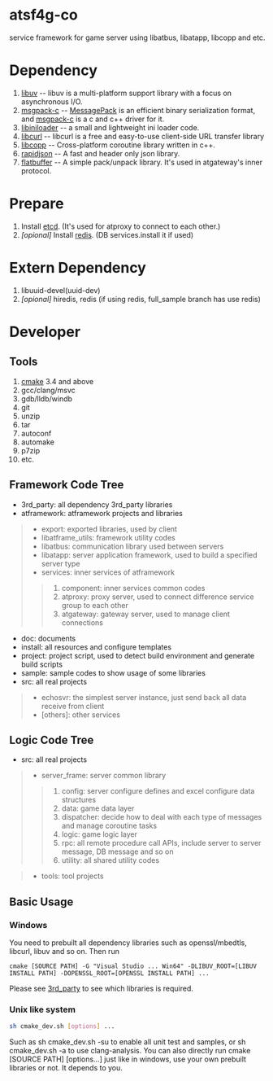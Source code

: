 # atsf4g-co
service framework for game server using libatbus, libatapp, libcopp and etc.


# Dependency
1. [libuv](http://libuv.org/)  -- libuv is a multi-platform support library with a focus on asynchronous I/O.
2. [msgpack-c](https://github.com/msgpack/msgpack-c)  -- [MessagePack](http://msgpack.org/) is an efficient binary serialization format, and [msgpack-c](https://github.com/msgpack/msgpack-c) is a c and c++ driver for it.
3. [libiniloader](https://github.com/owt5008137/libiniloader) -- a small and lightweight ini loader code.
4. [libcurl](https://curl.haxx.se/libcurl/) -- libcurl is a free and easy-to-use client-side URL transfer library
5. [libcopp](https://github.com/owt5008137/libcopp) -- Cross-platform coroutine library written in c++.
6. [rapidjson](https://github.com/miloyip/rapidjson) -- A fast and header only json library.
7. [flatbuffer](https://github.com/google/flatbuffers) -- A simple pack/unpack library. It's used in atgateway's inner protocol.


# Prepare
1. Install [etcd](https://github.com/coreos/etcd). (It's used for atproxy to connect to each other.)
2. *[opional]* Install [redis](http://redis.io/). (DB services.install it if used)


# Extern Dependency
1. libuuid-devel(uuid-dev)
2. *[opional]* hiredis, redis (if using redis, full_sample branch has use redis)


# Developer

## Tools
1. [cmake](https://cmake.org) 3.4 and above 
2. gcc/clang/msvc
3. gdb/lldb/windb
4. git
5. unzip
6. tar
7. autoconf
8. automake
9. p7zip
10. etc.

## Framework Code Tree

+ 3rd_party: all dependency 3rd_party libraries
+ atframework: atframework projects and libraries
> * export: exported libraries, used by client
> * libatframe_utils: framework utility codes
> * libatbus: communication library used between servers
> * libatapp: server application framework, used to build a specified server type
> * services: inner services of atframework
>> 1. component: inner services common codes
>> 2. atproxy: proxy server, used to connect difference service group to each other
>> 3. atgateway: gateway server, used to manage client connections

+ doc: documents
+ install: all resources and configure templates
+ project: project script, used to detect build environment and generate build scripts
+ sample: sample codes to show usage of some libraries
+ src: all real projects
> * echosvr: the simplest server instance, just send back all data receive from client
> * [others]: other services

## Logic Code Tree

+ src: all real projects
> * server_frame: server common library
>> 1. config: server configure defines and excel configure data structures
>> 2. data: game data layer
>> 3. dispatcher: decide how to deal with each type of messages and manage coroutine tasks
>> 4. logic: game logic layer
>> 5. rpc: all remote procedure call APIs, include server to server message, DB message and so on
>> 6. utility: all shared utility codes

> * tools: tool projects


## Basic Usage

### Windows
You need to prebuilt all dependency libraries such as openssl/mbedtls, libcurl, libuv and so on.
Then run
``` 
cmake [SOURCE PATH] -G "Visual Studio ... Win64" -DLIBUV_ROOT=[LIBUV INSTALL PATH] -DOPENSSL_ROOT=[OPENSSL INSTALL PATH] ...
```  
Please see [3rd_party](3rd_party) to see which libraries is required.

### Unix like system
```bash
sh cmake_dev.sh [options] ...
```
Such as sh cmake_dev.sh -su to enable all unit test and samples, or sh cmake_dev.sh -a to use clang-analysis.
You can also directly run cmake [SOURCE PATH] [options...] just like in windows, use your own prebuilt libraries or not.
It depends to you.